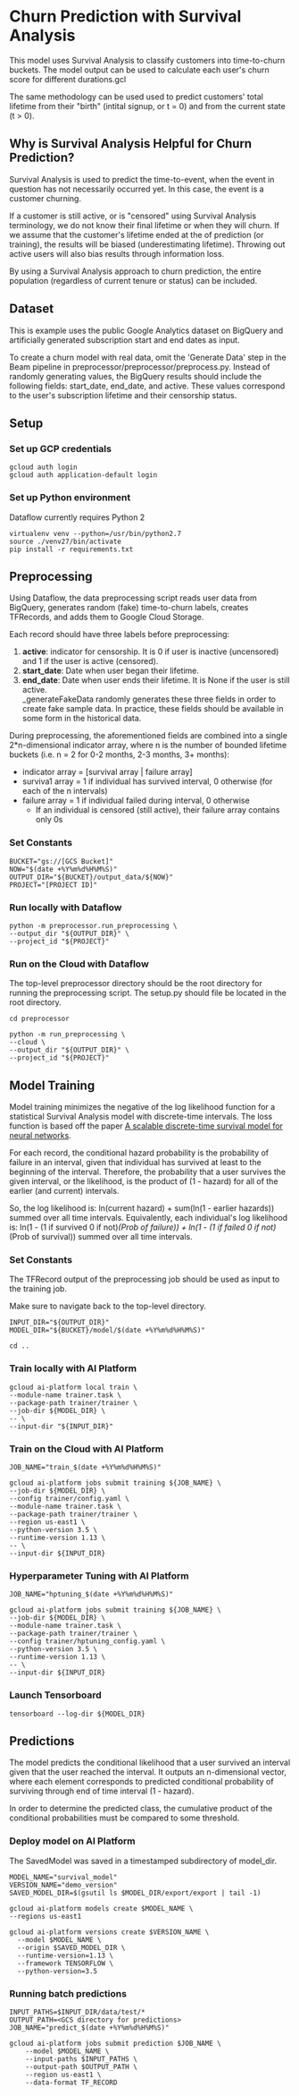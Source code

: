 # Churn Prediction with Survival Analysis
This model uses Survival Analysis to classify customers into time-to-churn buckets. The model output can be used to calculate each user's churn score for different durations.gcl

The same methodology can be used used to predict customers' total lifetime from their "birth" (intital signup, or t = 0) and from the current state (t > 0).

## Why is Survival Analysis Helpful for Churn Prediction?
Survival Analysis is used to predict the time-to-event, when the event in question has not necessarily occurred yet. In this case, the event is a customer churning. 
  
If a customer is still active, or is "censored" using Survival Analysis terminology, we do not know their final lifetime or when they will churn. If we assume that the customer's lifetime ended at the of prediction (or training), the results will be biased (underestimating lifetime). Throwing out active users will also bias results through information loss.  
  
By using a Survival Analysis approach to churn prediction, the entire population (regardless of current tenure or status) can be included. 

## Dataset
This is example uses the public Google Analytics dataset on BigQuery and artificially generated subscription start and end dates as input. 

To create a churn model with real data, omit the 'Generate Data' step in the Beam pipeline in preprocessor/preprocessor/preprocess.py. Instead of randomly generating values, the BigQuery results should include the following fields: start_date, end_date, and active. These values correspond to the user's subscription lifetime and their censorship status. 

## Setup
### Set up GCP credentials
```
gcloud auth login
gcloud auth application-default login
```

### Set up Python environment
Dataflow currently requires Python 2
```
virtualenv venv --python=/usr/bin/python2.7
source ./venv27/bin/activate
pip install -r requirements.txt
```


## Preprocessing
Using Dataflow, the data preprocessing script reads user data from BigQuery, generates random (fake) time-to-churn labels, creates TFRecords, and adds them to Google Cloud Storage. 

Each record should have three labels before preprocessing:
1. **active**: indicator for censorship. It is 0 if user is inactive (uncensored) and 1 if the user is active (censored).
2. **start_date**: Date when user began their lifetime.
3. **end_date**: Date when user ends their lifetime. It is None if the user is still active.   
_generateFakeData randomly generates these three fields in order to create fake sample data. In practice, these fields should be available in some form in the historical data. 

During preprocessing, the aforementioned fields are combined into a single 2*n-dimensional indicator array, where n is the number of bounded lifetime buckets (i.e. n = 2 for 0-2 months, 2-3 months, 3+ months):
  + indicator array = [survival array | failure array]
  + surviva1 array = 1 if individual has survived interval, 0 otherwise (for each of the n intervals)
  + failure array = 1 if individual failed during interval, 0 otherwise
    + If an individual is censored (still active), their failure array contains only 0s

### Set Constants
```
BUCKET="gs://[GCS Bucket]"
NOW="$(date +%Y%m%d%H%M%S)"
OUTPUT_DIR="${BUCKET}/output_data/${NOW}"
PROJECT="[PROJECT ID]"
```

### Run locally with Dataflow
```
python -m preprocessor.run_preprocessing \
--output_dir "${OUTPUT_DIR}" \
--project_id "${PROJECT}"
```

### Run on the Cloud with Dataflow
The top-level preprocessor directory should be the root directory for running the preprocessing script. The setup.py should file be located in the root directory.

```
cd preprocessor

python -m run_preprocessing \
--cloud \
--output_dir "${OUTPUT_DIR}" \
--project_id "${PROJECT}"
```
  
  
## Model Training
Model training minimizes the negative of the log likelihood function for a statistical Survival Analysis model with discrete-time intervals. The loss function is based off the paper [A scalable discrete-time survival model for neural networks](https://peerj.com/articles/6257.pdf).

For each record, the conditional hazard probability is the probability of failure in an interval, given that individual has survived at least to the beginning of the interval. Therefore, the probability that a user survives the given interval, or the likelihood, is the product of (1 - hazard) for all of the earlier (and current) intervals.
   
So, the log likelihood is: ln(current hazard) + sum(ln(1 - earlier hazards)) summed over all time intervals. Equivalently, each individual's log likelihood is: ln(1 - (1 if survived 0 if not)*(Prob of failure)) + ln(1 - (1 if failed 0 if not)*(Prob of survival)) summed over all time intervals.
  
### Set Constants
The TFRecord output of the preprocessing job should be used as input to the training job.

Make sure to navigate back to the top-level directory.

```
INPUT_DIR="${OUTPUT_DIR}"
MODEL_DIR="${BUCKET}/model/$(date +%Y%m%d%H%M%S)"

cd ..
```
  
### Train locally with AI Platform
```
gcloud ai-platform local train \
--module-name trainer.task \
--package-path trainer/trainer \
--job-dir ${MODEL_DIR} \
-- \
--input-dir "${INPUT_DIR}"
```
   
### Train on the Cloud with AI Platform
```
JOB_NAME="train_$(date +%Y%m%d%H%M%S)"

gcloud ai-platform jobs submit training ${JOB_NAME} \
--job-dir ${MODEL_DIR} \
--config trainer/config.yaml \
--module-name trainer.task \
--package-path trainer/trainer \
--region us-east1 \
--python-version 3.5 \
--runtime-version 1.13 \
-- \
--input-dir ${INPUT_DIR}
```
  
### Hyperparameter Tuning with AI Platform
```
JOB_NAME="hptuning_$(date +%Y%m%d%H%M%S)"

gcloud ai-platform jobs submit training ${JOB_NAME} \
--job-dir ${MODEL_DIR} \
--module-name trainer.task \
--package-path trainer/trainer \
--config trainer/hptuning_config.yaml \
--python-version 3.5 \
--runtime-version 1.13 \
-- \
--input-dir ${INPUT_DIR}
```
  
### Launch Tensorboard
```
tensorboard --log-dir ${MODEL_DIR}
```
   
## Predictions
The model predicts the conditional likelihood that a user survived an interval given that the user reached the interval. It outputs an n-dimensional vector, where each element corresponds to predicted conditional probability of surviving through end of time interval (1 - hazard).
  
In order to determine the predicted class, the cumulative product of the conditional probabilities must be compared to some threshold.
   
### Deploy model on AI Platform
The SavedModel was saved in a timestamped subdirectory of model_dir.  
```
MODEL_NAME="survival_model"
VERSION_NAME="demo_version"
SAVED_MODEL_DIR=$(gsutil ls $MODEL_DIR/export/export | tail -1)

gcloud ai-platform models create $MODEL_NAME \
--regions us-east1

gcloud ai-platform versions create $VERSION_NAME \
  --model $MODEL_NAME \
  --origin $SAVED_MODEL_DIR \
  --runtime-version=1.13 \
  --framework TENSORFLOW \
  --python-version=3.5
```
### Running batch predictions
```
INPUT_PATHS=$INPUT_DIR/data/test/*
OUTPUT_PATH=<GCS directory for predictions>
JOB_NAME="predict_$(date +%Y%m%d%H%M%S)"

gcloud ai-platform jobs submit prediction $JOB_NAME \
    --model $MODEL_NAME \
    --input-paths $INPUT_PATHS \
    --output-path $OUTPUT_PATH \
    --region us-east1 \
    --data-format TF_RECORD
```

